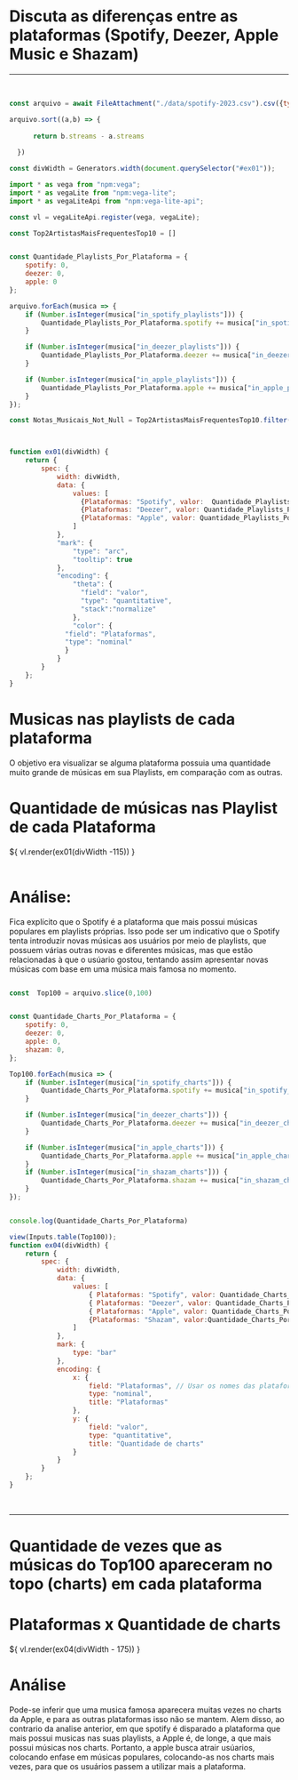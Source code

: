 # Discuta as diferenças entre as plataformas (Spotify, Deezer, Apple Music e Shazam)

<hr>
<br>

```js
const arquivo = await FileAttachment("./data/spotify-2023.csv").csv({typed: true});

arquivo.sort((a,b) => {
   
      return b.streams - a.streams
    
  })

const divWidth = Generators.width(document.querySelector("#ex01"));

import * as vega from "npm:vega";
import * as vegaLite from "npm:vega-lite";
import * as vegaLiteApi from "npm:vega-lite-api";

const vl = vegaLiteApi.register(vega, vegaLite);

const Top2ArtistasMaisFrequentesTop10 = []


const Quantidade_Playlists_Por_Plataforma = {
    spotify: 0,
    deezer: 0,
    apple: 0
};

arquivo.forEach(musica => {
    if (Number.isInteger(musica["in_spotify_playlists"])) {
        Quantidade_Playlists_Por_Plataforma.spotify += musica["in_spotify_playlists"];
    }

    if (Number.isInteger(musica["in_deezer_playlists"])) {
        Quantidade_Playlists_Por_Plataforma.deezer += musica["in_deezer_playlists"];
    }

    if (Number.isInteger(musica["in_apple_playlists"])) {
        Quantidade_Playlists_Por_Plataforma.apple += musica["in_apple_playlists"];
    }
});

const Notas_Musicais_Not_Null = Top2ArtistasMaisFrequentesTop10.filter(row => row.key !== null);



function ex01(divWidth) {
    return {
        spec: {
            width: divWidth,
            data: {
                values: [
                  {Plataformas: "Spotify", valor:  Quantidade_Playlists_Por_Plataforma.spotify},
                  {Plataformas: "Deezer", valor: Quantidade_Playlists_Por_Plataforma.deezer},
                  {Plataformas: "Apple", valor: Quantidade_Playlists_Por_Plataforma.apple}
                ]
            },
            "mark": {
                "type": "arc",
                "tooltip": true
            },
            "encoding": {
                "theta": {
                  "field": "valor", 
                  "type": "quantitative",
                  "stack":"normalize"
                },
                "color": {
              "field": "Plataformas", 
              "type": "nominal"
              }
            }
        }
    };
}
```

# Musicas nas playlists de cada plataforma
O objetivo era visualizar se alguma plataforma possuia uma quantidade muito grande de músicas em sua Playlists, em comparação com as outras. 

<div id="ex01" class="card">
        <h1>Quantidade de músicas nas Playlist de cada Plataforma</h1>
        <div style="width: 100%; margin-top: 15px;">
            ${ vl.render(ex01(divWidth -115)) }
        </div>
</div>

<br>

# Análise:
Fica explícito que o Spotify é a plataforma que mais possui músicas populares em playlists próprias. Isso pode ser um indicativo que o Spotify tenta introduzir novas músicas aos usuários por meio de playlists, que possuem várias outras novas e diferentes músicas, mas que estão relacionadas à que o usúario gostou, tentando assim apresentar novas músicas com base em uma música mais famosa no momento.


```js

const  Top100 = arquivo.slice(0,100)


const Quantidade_Charts_Por_Plataforma = {
    spotify: 0,
    deezer: 0,
    apple: 0,
    shazam: 0,
};

Top100.forEach(musica => {
    if (Number.isInteger(musica["in_spotify_charts"])) {
        Quantidade_Charts_Por_Plataforma.spotify += musica["in_spotify_charts"];
    }

    if (Number.isInteger(musica["in_deezer_charts"])) {
        Quantidade_Charts_Por_Plataforma.deezer += musica["in_deezer_charts"];
    }

    if (Number.isInteger(musica["in_apple_charts"])) {
        Quantidade_Charts_Por_Plataforma.apple += musica["in_apple_charts"];
    }
    if (Number.isInteger(musica["in_shazam_charts"])) {
        Quantidade_Charts_Por_Plataforma.shazam += musica["in_shazam_charts"];
    }    
});


console.log(Quantidade_Charts_Por_Plataforma)

view(Inputs.table(Top100));
function ex04(divWidth) {
    return {
        spec: {
            width: divWidth,
            data: {
                values: [
                    { Plataformas: "Spotify", valor: Quantidade_Charts_Por_Plataforma.spotify },
                    { Plataformas: "Deezer", valor: Quantidade_Charts_Por_Plataforma.deezer },
                    { Plataformas: "Apple", valor: Quantidade_Charts_Por_Plataforma.apple },
                    {Plataformas: "Shazam", valor:Quantidade_Charts_Por_Plataforma.shazam},
                ]
            },
            mark: {
                type: "bar"
            },
            encoding: {
                x: {
                    field: "Plataformas", // Usar os nomes das plataformas como valores para o eixo x
                    type: "nominal",
                    title: "Plataformas"
                },
                y: {
                    field: "valor",
                    type: "quantitative",
                    title: "Quantidade de charts"
                }
            }
        }
    };
}


```
<br>
<hr>

# Quantidade de vezes que as músicas do Top100 apareceram no topo (charts) em cada plataforma


<div id="ex04" class="card">
        <h1>Plataformas x Quantidade de charts</h1>
        <div style="width: 100%; margin-top: 15px;">
            ${ vl.render(ex04(divWidth - 175)) }
        </div>
</div>

# Análise
Pode-se inferir que uma musica famosa aparecera muitas vezes no charts da Apple, e para as outras plataformas isso não se mantem. Alem disso, ao contrario da analise anterior, em que spotify é disparado a plataforma que mais possui musicas nas suas playlists, a Apple é, de longe, a que mais possui músicas nos charts. Portanto, a apple busca atrair usúarios, colocando enfase em músicas populares, colocando-as nos charts mais vezes, para que os usuários passem a utilizar mais a plataforma.


